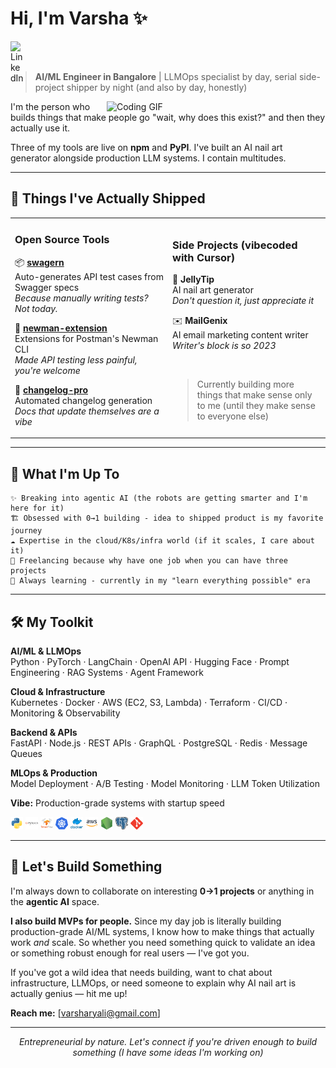 # Hi, I'm Varsha ✨

<a href="https://www.linkedin.com/in/varsha-ryali/">
  <img align="left" alt="LinkedIn" width="22px" src="https://cdn.jsdelivr.net/npm/simple-icons@v3/icons/linkedin.svg" />
</a>

<br />
<br />

> **AI/ML Engineer in Bangalore** | LLMOps specialist by day, serial side-project shipper by night (and also by day, honestly)

<img align="right" alt="Coding GIF" src="https://media.giphy.com/media/L1R1tvI9svkIWwpVYr/giphy.gif" width="350"/>

I'm the person who builds things that make people go "wait, why does this exist?" and then they actually use it. 

Three of my tools are live on **npm** and **PyPI**. I've built an AI nail art generator alongside production LLM systems. I contain multitudes.

---

## 💅 Things I've Actually Shipped

<table>
<tr>
<td width="50%">

### Open Source Tools
📦 **[swagern](https://pypi.org/project/swagern/0.1/)** 
<br>Auto-generates API test cases from Swagger specs
<br>*Because manually writing tests? Not today.*

🔧 **[newman-extension](http://npmjs.com/package/newman-extention)**
<br>Extensions for Postman's Newman CLI 
<br>*Made API testing less painful, you're welcome*

📝 **[changelog-pro](https://www.npmjs.com/package/changelog-pro)**
<br>Automated changelog generation
<br>*Docs that update themselves are a vibe*

</td>
<td width="50%">

### Side Projects (vibecoded with Cursor)
💅 **JellyTip** 
<br>AI nail art generator 
<br>*Don't question it, just appreciate it*

✉️ **MailGenix** 
<br>AI email marketing content writer
<br>*Writer's block is so 2023*

<br>

> Currently building more things that make sense only to me (until they make sense to everyone else)

</td>
</tr>
</table>

---

## 🚀 What I'm Up To

```
✨ Breaking into agentic AI (the robots are getting smarter and I'm here for it)
🏗️ Obsessed with 0→1 building - idea to shipped product is my favorite journey  
☁️ Expertise in the cloud/K8s/infra world (if it scales, I care about it)
💼 Freelancing because why have one job when you can have three projects
🎯 Always learning - currently in my "learn everything possible" era
```

---

## 🛠️ My Toolkit

**AI/ML & LLMOps**  
Python · PyTorch · LangChain · OpenAI API · Hugging Face · Prompt Engineering · RAG Systems · Agent Framework

**Cloud & Infrastructure**  
Kubernetes · Docker · AWS (EC2, S3, Lambda) · Terraform · CI/CD · Monitoring & Observability

**Backend & APIs**  
FastAPI · Node.js · REST APIs · GraphQL · PostgreSQL · Redis · Message Queues

**MLOps & Production**  
Model Deployment · A/B Testing · Model Monitoring · LLM Token Utilization 

**Vibe:** Production-grade systems with startup speed

<code><img height="20" src="https://raw.githubusercontent.com/github/explore/80688e429a7d4ef2fca1e82350fe8e3517d3494d/topics/python/python.png"></code>
<code><img height="20" src="https://raw.githubusercontent.com/github/explore/80688e429a7d4ef2fca1e82350fe8e3517d3494d/topics/pytorch/pytorch.png"></code>
<code><img height="20" src="https://raw.githubusercontent.com/github/explore/80688e429a7d4ef2fca1e82350fe8e3517d3494d/topics/tensorflow/tensorflow.png"></code>
<code><img height="20" src="https://raw.githubusercontent.com/github/explore/80688e429a7d4ef2fca1e82350fe8e3517d3494d/topics/kubernetes/kubernetes.png"></code>
<code><img height="20" src="https://raw.githubusercontent.com/github/explore/80688e429a7d4ef2fca1e82350fe8e3517d3494d/topics/docker/docker.png"></code>
<code><img height="20" src="https://raw.githubusercontent.com/github/explore/80688e429a7d4ef2fca1e82350fe8e3517d3494d/topics/aws/aws.png"></code>
<code><img height="20" src="https://raw.githubusercontent.com/github/explore/80688e429a7d4ef2fca1e82350fe8e3517d3494d/topics/nodejs/nodejs.png"></code>
<code><img height="20" src="https://raw.githubusercontent.com/github/explore/80688e429a7d4ef2fca1e82350fe8e3517d3494d/topics/postgresql/postgresql.png"></code>
<code><img height="20" src="https://raw.githubusercontent.com/github/explore/80688e429a7d4ef2fca1e82350fe8e3517d3494d/topics/git/git.png"></code>

---

## 💭 Let's Build Something

I'm always down to collaborate on interesting **0→1 projects** or anything in the **agentic AI** space. 

**I also build MVPs for people.** Since my day job is literally building production-grade AI/ML systems, I know how to make things that actually work *and* scale. So whether you need something quick to validate an idea or something robust enough for real users — I've got you.

If you've got a wild idea that needs building, want to chat about infrastructure, LLMOps, or need someone to explain why AI nail art is actually genius — hit me up!

**Reach me:** [varsharyali@gmail.com]

---

<div align="center">

*Entrepreneurial by nature. Let's connect if you're driven enough to build something (I have some ideas I'm working on)*

</div>


